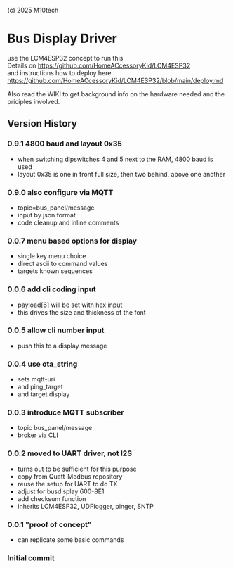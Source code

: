 (c) 2025 M10tech

# Bus Display Driver

use the LCM4ESP32 concept to run this  
Details on https://github.com/HomeACcessoryKid/LCM4ESP32  
and instructions how to deploy here  
https://github.com/HomeACcessoryKid/LCM4ESP32/blob/main/deploy.md  

Also read the WIKI to get background info on the hardware needed and the priciples involved.

## Version History

### 0.9.1 4800 baud and layout 0x35
- when switching dipswitches 4 and 5 next to the RAM, 4800 baud is used
- layout 0x35 is one in front full size, then two behind, above one another

### 0.9.0 also configure via MQTT
- topic=bus_panel/message
- input by json format
- code cleanup and inline comments

### 0.0.7 menu based options for display
- single key menu choice
- direct ascii to command values
- targets known sequences

### 0.0.6 add cli coding input
- payload[6] will be set with hex input
- this drives the size and thickness of the font

### 0.0.5 allow cli number input
- push this to a display message

### 0.0.4 use ota_string
- sets mqtt-uri
- and ping_target
- and target display

### 0.0.3 introduce MQTT subscriber
- topic bus_panel/message
- broker via CLI

### 0.0.2 moved to UART driver, not I2S
- turns out to be sufficient for this purpose
- copy from Quatt-Modbus repository
- reuse the setup for UART to do TX
- adjust for busdisplay 600-8E1
- add checksum function
- inherits LCM4ESP32, UDPlogger, pinger, SNTP

### 0.0.1 "proof of concept"
- can replicate some basic commands

### Initial commit
